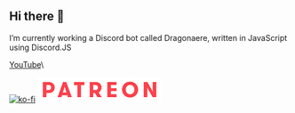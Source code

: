 ## Hi there 👋

I’m currently working a Discord bot called Dragonaere, written in JavaScript using Discord.JS

[YouTube](https://www.youtube.com/c/AndrewDragon)\

[![ko-fi](https://ko-fi.com/img/githubbutton_sm.svg)](https://ko-fi.com/R5R27YCVT)
[![Patreon](assets/Patreon.png)](https://www.patreon.com/dragonaere)

<!--
**Dragonaere/Dragonaere** is a ✨ _special_ ✨ repository because its `README.md` (this file) appears on your GitHub profile.

Here are some ideas to get you started:

- 🌱 I’m currently learning ...
- 👯 I’m looking to collaborate on ...
- 🤔 I’m looking for help with ...
- 💬 Ask me about ...
- 📫 How to reach me: ...
- 😄 Pronouns: ...
- ⚡ Fun fact: ...
-->
